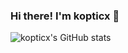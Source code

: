 ### Hi there! I'm kopticx 👋

![kopticx's GitHub stats](https://github-readme-stats.vercel.app/api?username=kopticx&show_icons=true&theme=radical)
